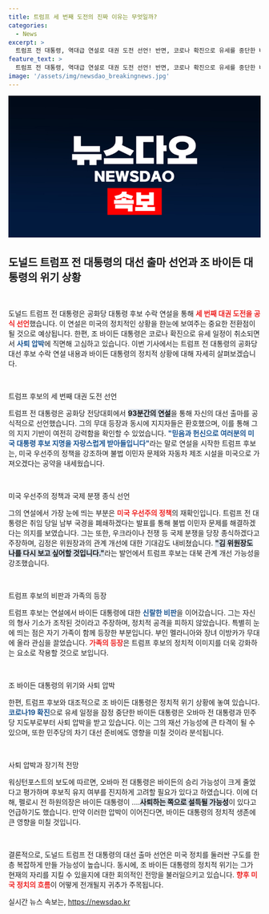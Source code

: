 ```yaml
---
title: 트럼프 세 번째 도전의 진짜 이유는 무엇일까?
categories:
  - News
excerpt: >
  트럼프 전 대통령, 역대급 연설로 대권 도전 선언! 반면, 코로나 확진으로 유세를 중단한 바이든, 민주당 내 사퇴 압박에 시달리며 벼랑 끝에 몰렸다. 누가 재선의 주인공이 될 것인가? 클릭하여 더 알아보세요!
feature_text: >
  트럼프 전 대통령, 역대급 연설로 대권 도전 선언! 반면, 코로나 확진으로 유세를 중단한 바이든, 민주당 내 사퇴 압박에 시달리며 벼랑 끝에 몰렸다. 누가 재선의 주인공이 될 것인가? 클릭하여 더 알아보세요!
image: '/assets/img/newsdao_breakingnews.jpg'
---
```


<p><img src="/assets/img/newsdao_breakingnews.jpg" alt="cryptoinkorea 속보" /></p>

<h2 data-ke-size="size26">도널드 트럼프 전 대통령의 대선 출마 선언과 조 바이든 대통령의 위기 상황</h2>

<p data-ke-size="size16">&nbsp;</p>

<p>도널드 트럼프 전 대통령은 공화당 대통령 후보 수락 연설을 통해 <b><span style="color: #ee2323;">세 번째 대권 도전을 공식 선언</span></b>했습니다. 이 연설은 미국의 정치적인 상황을 한눈에 보여주는 중요한 전환점이 될 것으로 예상됩니다. 한편, 조 바이든 대통령은 코로나 확진으로 유세 일정이 취소되면서 <b><span style="color: #1a5490;">사퇴 압박</span></b>에 직면해 고심하고 있습니다. 이번 기사에서는 트럼프 전 대통령의 공화당 대선 후보 수락 연설 내용과 바이든 대통령의 정치적 상황에 대해 자세히 살펴보겠습니다.</p>

<p data-ke-size="size16">&nbsp;</p>

<p>트럼프 후보의 세 번째 대권 도전 선언</p>

<p>트럼프 전 대통령은 공화당 전당대회에서 <b><span style="background-color: #21538527;">93분간의 연설</span></b>을 통해 자신의 대선 출마를 공식적으로 선언했습니다. 그의 무대 등장과 동시에 지지자들은 환호했으며, 이를 통해 그의 지지 기반이 여전히 강력함을 확인할 수 있었습니다. <b><span style="color: #1a5490;">"믿음과 헌신으로 여러분의 미국 대통령 후보 지명을 자랑스럽게 받아들입니다"</span></b>라는 말로 연설을 시작한 트럼프 후보는, 미국 우선주의 정책을 강조하며 불법 이민자 문제와 자동차 제조 시설을 미국으로 가져오겠다는 공약을 내세웠습니다.</p>

<p data-ke-size="size16">&nbsp;</p>

<p>미국 우선주의 정책과 국제 분쟁 종식 선언</p>

<p>그의 연설에서 가장 눈에 띄는 부분은 <b><span style="color: #ee2323;">미국 우선주의 정책</span></b>의 재확인입니다. 트럼프 전 대통령은 취임 당일 남부 국경을 폐쇄하겠다는 발표를 통해 불법 이민자 문제를 해결하겠다는 의지를 보였습니다. 그는 또한, 우크라이나 전쟁 등 국제 분쟁을 당장 종식하겠다고 주장하며, 김정은 위원장과의 관계 개선에 대한 기대감도 내비쳤습니다. <b><span style="background-color: #21538527;">"김 위원장도 나를 다시 보고 싶어할 것입니다."</span></b>라는 발언에서 트럼프 후보는 대북 관계 개선 가능성을 강조했습니다.</p>

<p data-ke-size="size16">&nbsp;</p>

<p>트럼프 후보의 비판과 가족의 등장</p>

<p>트럼프 후보는 연설에서 바이든 대통령에 대한 <b><span style="color: #1a5490;">신랄한 비판</span></b>을 이어갔습니다. 그는 자신의 형사 기소가 조작된 것이라고 주장하며, 정치적 공격을 피하지 않았습니다. 특별히 눈에 띄는 점은 자기 가족이 함께 등장한 부분입니다. 부인 멜라니아와 장녀 이방카가 무대에 올라 관심을 끌었습니다. <b><span style="color: #ee2323;">가족의 등장</span></b>은 트럼프 후보의 정치적 이미지를 더욱 강화하는 요소로 작용할 것으로 보입니다.</p>

<p data-ke-size="size16">&nbsp;</p>

<p>조 바이든 대통령의 위기와 사퇴 압박</p>

<p>한편, 트럼프 후보와 대조적으로 조 바이든 대통령은 정치적 위기 상황에 놓여 있습니다. <b><span style="color: #1a5490;">코로나19 확진</span></b>으로 유세 일정을 잠정 중단한 바이든 대통령은 오바마 전 대통령과 민주당 지도부로부터 사퇴 압박을 받고 있습니다. 이는 그의 재선 가능성에 큰 타격이 될 수 있으며, 또한 민주당의 차기 대선 준비에도 영향을 미칠 것이라 분석됩니다.</p>

<p data-ke-size="size16">&nbsp;</p>

<p>사퇴 압박과 장기적 전망</p>

<p>워싱턴포스트의 보도에 따르면, 오바마 전 대통령은 바이든의 승리 가능성이 크게 줄었다고 평가하며 후보직 유지 여부를 진지하게 고려할 필요가 있다고 하였습니다. 이에 더해, 펠로시 전 하원의장은 바이든 대통령이 ....<b><span style="background-color: #21538527;">사퇴하는 쪽으로 설득될 가능성</span></b>이 있다고 언급하기도 했습니다. 만약 이러한 압박이 이어진다면, 바이든 대통령의 정치적 생존에 큰 영향을 미칠 것입니다.</p>

<p data-ke-size="size16">&nbsp;</p>

<p>결론적으로, 도널드 트럼프 전 대통령의 대선 출마 선언은 미국 정치를 둘러싼 구도를 한층 복잡하게 만들 가능성이 높습니다. 동시에, 조 바이든 대통령의 정치적 위기는 그가 현재의 자리를 지킬 수 있을지에 대한 회의적인 전망을 불러일으키고 있습니다. <b><span style="color: #ee2323;">향후 미국 정치의 흐름</span></b>이 어떻게 전개될지 귀추가 주목됩니다.</p>
실시간 뉴스 속보는, <a href="https://newsdao.kr" rel="dofollow">https://newsdao.kr</a>


